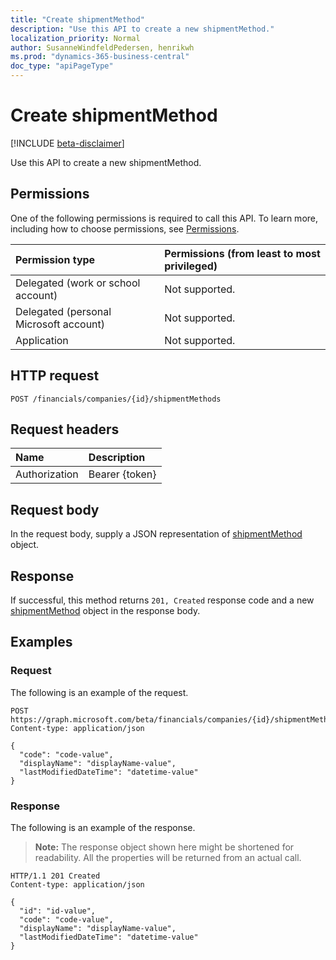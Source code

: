 ```yaml
---
title: "Create shipmentMethod"
description: "Use this API to create a new shipmentMethod."
localization_priority: Normal
author: SusanneWindfeldPedersen, henrikwh
ms.prod: "dynamics-365-business-central"
doc_type: "apiPageType"
---
```


# Create shipmentMethod

[!INCLUDE [beta-disclaimer](../../includes/beta-disclaimer.md)]

Use this API to create a new shipmentMethod.

## Permissions

One of the following permissions is required to call this API. To learn more, including how to choose permissions, see [Permissions](/graph/permissions-reference).

| Permission type                        | Permissions (from least to most privileged) |
|:---------------------------------------|:--------------------------------------------|
| Delegated (work or school account)     | Not supported. |
| Delegated (personal Microsoft account) | Not supported. |
| Application                            | Not supported. |

## HTTP request

<!-- { "blockType": "ignored" } -->

```http
POST /financials/companies/{id}/shipmentMethods
```

## Request headers

| Name          | Description   |
|:--------------|:--------------|
| Authorization | Bearer {token} |

## Request body

In the request body, supply a JSON representation of [shipmentMethod](../resources/shipmentmethod.md) object.

## Response

If successful, this method returns `201, Created` response code and a new [shipmentMethod](../resources/dynamics-shipmentmethod.md) object in the response body.

## Examples

### Request

The following is an example of the request.
<!-- {
  "blockType": "request",
  "name": "create_shipmentmethod_from_company"
}-->

```http
POST https://graph.microsoft.com/beta/financials/companies/{id}/shipmentMethods
Content-type: application/json

{
  "code": "code-value",
  "displayName": "displayName-value",
  "lastModifiedDateTime": "datetime-value"
}
```

### Response

The following is an example of the response.

> **Note:** The response object shown here might be shortened for readability. All the properties will be returned from an actual call.

<!-- {
  "blockType": "response",
  "truncated": true,
  "@odata.type": "microsoft.graph.shipmentMethod"
} -->

```http
HTTP/1.1 201 Created
Content-type: application/json

{
  "id": "id-value",
  "code": "code-value",
  "displayName": "displayName-value",
  "lastModifiedDateTime": "datetime-value"
}
```

<!-- uuid: 16cd6b66-4b1a-43a1-adaf-3a886856ed98
2019-02-04 14:57:30 UTC -->
<!-- {
  "type": "#page.annotation",
  "description": "Create shipmentMethod",
  "keywords": "",
  "section": "documentation",
  "tocPath": ""
}-->